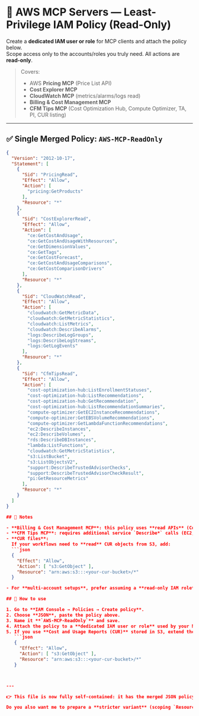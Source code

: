 # 🔐 AWS MCP Servers — Least-Privilege IAM Policy (Read-Only)

Create a **dedicated IAM user or role** for MCP clients and attach the policy below.  
Scope access only to the accounts/roles you truly need. All actions are **read-only**.

> Covers:
> - AWS **Pricing MCP** (Price List API)
> - **Cost Explorer MCP**
> - **CloudWatch MCP** (metrics/alarms/logs read)
> - **Billing & Cost Management MCP**
> - **CFM Tips MCP** (Cost Optimization Hub, Compute Optimizer, TA, PI, CUR listing)

---

## ✅ Single Merged Policy: `AWS-MCP-ReadOnly`

```json
{
  "Version": "2012-10-17",
  "Statement": [
    {
      "Sid": "PricingRead",
      "Effect": "Allow",
      "Action": [
        "pricing:GetProducts"
      ],
      "Resource": "*"
    },
    {
      "Sid": "CostExplorerRead",
      "Effect": "Allow",
      "Action": [
        "ce:GetCostAndUsage",
        "ce:GetCostAndUsageWithResources",
        "ce:GetDimensionValues",
        "ce:GetTags",
        "ce:GetCostForecast",
        "ce:GetCostAndUsageComparisons",
        "ce:GetCostComparisonDrivers"
      ],
      "Resource": "*"
    },
    {
      "Sid": "CloudWatchRead",
      "Effect": "Allow",
      "Action": [
        "cloudwatch:GetMetricData",
        "cloudwatch:GetMetricStatistics",
        "cloudwatch:ListMetrics",
        "cloudwatch:DescribeAlarms",
        "logs:DescribeLogGroups",
        "logs:DescribeLogStreams",
        "logs:GetLogEvents"
      ],
      "Resource": "*"
    },
    {
      "Sid": "CfmTipsRead",
      "Effect": "Allow",
      "Action": [
        "cost-optimization-hub:ListEnrollmentStatuses",
        "cost-optimization-hub:ListRecommendations",
        "cost-optimization-hub:GetRecommendation",
        "cost-optimization-hub:ListRecommendationSummaries",
        "compute-optimizer:GetEC2InstanceRecommendations",
        "compute-optimizer:GetEBSVolumeRecommendations",
        "compute-optimizer:GetLambdaFunctionRecommendations",
        "ec2:DescribeInstances",
        "ec2:DescribeVolumes",
        "rds:DescribeDBInstances",
        "lambda:ListFunctions",
        "cloudwatch:GetMetricStatistics",
        "s3:ListBucket",
        "s3:ListObjectsV2",
        "support:DescribeTrustedAdvisorChecks",
        "support:DescribeTrustedAdvisorCheckResult",
        "pi:GetResourceMetrics"
      ],
      "Resource": "*"
    }
  ]
}

## 📝 Notes

- **Billing & Cost Management MCP**: this policy uses **read APIs** (Cost Explorer, CUR, etc.) rather than console-only `aws-portal:*` actions, which are less portable and only work for IAM users in the payer account.  
- **CFM Tips MCP**: requires additional service `Describe*` calls (EC2, RDS, Lambda, DynamoDB, etc.) to fetch optimization data.  
- **CUR files**:  
  If your workflows need to **read** CUR objects from S3, add:  
  ```json
  {
    "Effect": "Allow",
    "Action": [ "s3:GetObject" ],
    "Resource": "arn:aws:s3:::<your-cur-bucket>/*"
  }

- For **multi-account setups**, prefer assuming a **read-only IAM role** in each linked account rather than widening permissions in a single account.

## 🚀 How to use

1. Go to **IAM Console → Policies → Create policy**.  
2. Choose **JSON**, paste the policy above.  
3. Name it **`AWS-MCP-ReadOnly`** and save.  
4. Attach the policy to a **dedicated IAM user or role** used by your MCP client (e.g. for `AWS_PROFILE` in your `mcp.json`).  
5. If you use **Cost and Usage Reports (CUR)** stored in S3, extend the policy with:  
   ```json
   {
     "Effect": "Allow",
     "Action": [ "s3:GetObject" ],
     "Resource": "arn:aws:s3:::<your-cur-bucket>/*"
   }



---

👉 This file is now fully self-contained: it has the merged JSON policy, the notes, and clear usage instructions.  

Do you also want me to prepare a **stricter variant** (scoping `Resource` to specific ARNs like `arn:aws:cloudwatch:region:account:alarm/*` or your CUR bucket ARN), or do you prefer to keep it broad (`Resource: "*"`) for now?

